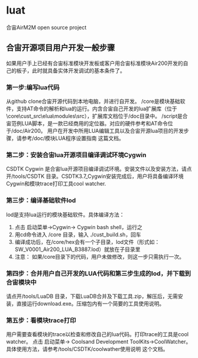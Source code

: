 # luat
合宙AirM2M open source project

## 合宙开源项目用户开发一般步骤
如果用户手上已经有合宙标准模块开发板或客户用合宙标准模块Air200开发的自己的板子，此时就具备实体开发调试的基本条件了。

### 第一步:编写lua代码
从github clone合宙开源代码到本地电脑，并进行自开发。
/core是模块基础软件，支持AT命令的解析和lua的运行。内含合宙自己开发的lua扩展库（位于\core\cust_src\elua\modules\src），扩展库文档位于/doc目录中。
/script是合宙范例LUA脚本，是一款已经商用的定位器。对应的硬件参考和AT命令位于/doc/Air200。
用户在开发中所用LUA编辑工具以及合宙开源lua项目的开发步骤，请参考/doc/模块LUA程序设置指南 这篇文档。

### 第二步：安装合宙lua开源项目编译调试环境Cygwin
CSDTK Cygwin 是合宙lua开源项目编译调试环境。安装文件以及安装方法，请点开/tools/CSDTK 目录。CSDTK3.7_Cygwin安装完成后，用户将具备编译环境Cygwin和模块trace打印工具cool watcher.

### 第三步：编译基础软件lod
lod是支持lua运行的模块基础软件。具体编译方法：

1. 点击 启动菜单->Cygwin-> Cygwin bash shell，运行之
2. 用cd命令进入 /core 目录，输入 ./cust_build.sh，回车
3. 编译成功后，在/core/hex会有一个子目录，lod文件（形式如：SW\_V0001\_Air200\_LUA\_B3887.lod）就放在子目录里
4. 注意： 如果/core目录下的代码，用户未做修改，则这一步只需执行一次。

### 第四步：合并用户自己开发的LUA代码和第三步生成的lod，并下载到合宙模块中
请点开/tools/LuaDB 目录，下载LuaDB合并及下载工具.zip，解压后，无需安装，直接运行download.exe。压缩包内有一个简要的工具使用说明。

### 第五步：看模块trace打印
用户需要查看模块的trace以检查和修改自己的lua代码。打印trace的工具是cool watcher。
点击 启动菜单-> Coolsand Development ToolKits->CoolWatcher。具体使用方法，请参考/tools/CSDTK/coolwather使用说明 这个文档。
